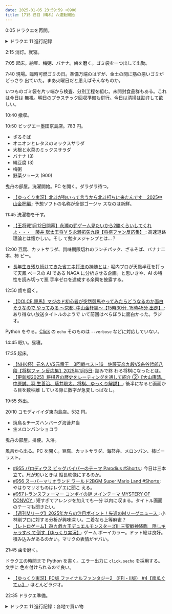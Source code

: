 ```yaml
---
date: 2025-01-05 23:59:59 +0900
title: 1715 日目（晴れ）六連勤開始
---
```


0:05 ドラクエを再開。

<details><summary>ドラクエ 11 進行記録</summary>
<p>鍛冶素材を完全収集したつもりが、抜けがあった。
まほうの樹木を二個、しんかのひせきを一個だ。これらは集めるのが容易いのですぐ対応する。</p>

<p>音量が大きいなと思ってせっていコマンドを確認すると、BGM を ドラクエ 8 にできることを百時間以上ぶりに思い出す。
試しに変えてみるとしっくりくる。</p>

<p>手持ちの鍛冶項目を完了する。せんれきを確認。レシピが二つ抜けている。
この後、アイテムコンプリート作業を開始し、その過程でレシピの一つをグロッタカジノでコイン七万枚と交換。
鍛冶項目は二件。はやぶさの剣・改とかそのへん。</p>

<p>グロッタカジノで入手可能だが、できれば別のルートから得たいものを控えておく：</p>
<ul>
  <li>ちょうネクタイ (3000)</li>
  <li>こあくまのナイフ (60000)</li>
  <li>あぶない水着 (70000)</li>
  <li>マグマの石 (80000)</li>
  <li>ひかりのタキシード (200000)</li>
  <li>ひかりのドレス (200000)</li>
  <li>きわどい水着 (150000)</li>
</ul>
</details>

2:15 消灯。就寝。

7:05 起床。納豆、梅粥、バナナ。歯を磨く。ゴミ袋を一つ出して出勤。

7:40 現場。臨時可燃ゴミの日。準備万端のはずが、金土の間に筋の悪いゴミがどっさり
出ていた。まあ火曜日だと思えばそんなものか。

いつものゴミ袋を片ッ端から検査、分別工程を組む。未開封食品群もある。これは今日は
無視。明日のプラスチック回収準備も併行。今日は清掃は勘弁して欲しい。

10:40 撤収。

10:50 ビッグエー墨田京島店。783 円。

* ざるそば
* オニオンとレタスのミックスサラダ
* 大根と水菜のミックスサラダ
* バナナ (3)
* 絹豆腐 (3)
* 梅粥
* 野菜ジュース (900)

曳舟の部屋。洗濯開始。PC を開く。ダラダラ待つ。

* [【ゆっくり実況】北斗が強いって言うから北斗打ちに来たんです　2025中山金杯編
  ](https://www.youtube.com/watch?v=5XGjaj41-sA): 予想ソフトの名称が全部ゴージャ
  スなのは新鮮。

11:45 洗濯物を干す。

* [【王将戦1月12日開幕】永瀬の罰ゲーム見たいから2勝くらいしてくれよ・・・　藤井
  聡太王将ＶＳ永瀬拓矢九段【将棋ファン反応集】
  ](https://www.youtube.com/watch?v=SgMwhcuMJAs): 高速道路理論とは懐かしい。そし
  て勉タメジャンプとは…？

12:00 豆腐、カットサラダ、賞味期限切れのランチパック、ざるそば、バナナ二本、柿
ピー。

* [長年生き残り続けてきた省エネ打法の神髄とは
  ](https://www.youtube.com/watch?v=Ab8oiPpAFj8): 堀内プロが天鳳半荘を打って天鳳
  ベースの AI である NAGA に分析させる企画。と思いきや、AI の特性を読み切って悪
  手率ゼロを達成する余興を披露する。

12:50 歯を磨く。

* [【DOLCE.競馬】マジのド初心者が突然競馬やってみたらどうなるのか面白そうなので
  やってみる ～京都, 中山金杯編～【15時30分, 15時45分 出走】
  ](https://www.youtube.com/watch?v=WkFSjkeuZnQ): あり得ない放送タイトルのようで
  いて前回はべらぼうに面白かった。ラジオ。

Python をやる。[Click] の `echo` そのものは `--verbose` などに対応していない。

14:45 眠い。昼寝。

17:35 起床。

* [【NHK杯】元名人VS元竜王　3回戦ベスト16　佐藤天彦九段VS糸谷哲郎八段【将棋ファ
  ン反応集】2025年1月5日](https://www.youtube.com/watch?v=LSWUOCuezBw): 詰みで終
  わる将棋になったとは。
* [【更新版2025】将棋界の歴史をレーティングを通して紹介 ②【大山康晴、中原誠、羽
  生善治、藤井聡太、将棋、ゆっくり解説】
  ](https://www.youtube.com/watch?v=DqgWzbixpqY): 後半になると画面から目を数秒離
  している隙に数字が急変しっぱなし。

19:55 外出。

20:10 コモディイイダ東向島店。532 円。

* 焼鳥＆チーズハンバーグ海苔弁当
* 生メロンパンショコラ

曳舟の部屋。排便。入浴。

風呂から出る。PC を開く。豆腐、カットサラダ、海苔弁、メロンパン、柿ピーラスト。

* [#955 パロディウス ビッグバイパーのテーマ Parodius #Shorts
  ](https://www.youtube.com/watch?v=yjiMTn3ce80): 今日は三本立て。尺が短いときは
  縦長映像にするのか。
* [#956 スーパーマリオランド ワールド2BGM Super Mario Land #Shorts
  ](https://www.youtube.com/watch?v=SN0Y9YT6TiM): やはりマリオものはレゲエに聞こ
  える。
* [#957トランスフォーマー コンボイの謎 メインテーマ MYSTERY OF CONVOY
  ](https://www.youtube.com/watch?v=_-6qFTHcJys): 短すぎてアレンジを加えても一分
  以内に収まる。タイトル画面のテーマも聞きたい。
* [【週刊Mリーグ】2025年からの注目ポイント！先週のMリーグニュース
  ](https://www.youtube.com/watch?v=QsFsxxMj-3Y): 小林剛プロに対する分析が興味深
  い。二着なら上等麻雀？
* [【レトロゲーム】遊☆戯☆王デュエルモンスターズIII 三聖戦神降臨　隠しキャラすべ
  て倒す【ゆっくり実況】](https://www.youtube.com/watch?v=3iE50wNGdHI): ゲーム
  ボーイカラー。ドット絵は良好。積み込みがあるのかい。マリクの表情がヤバい。

21:45 歯を磨く。

ドラクエの時間まで Python を書く。エラー出力に `click.secho` を採用する。文字に
色を付けられるので良い。

* [【ゆっくり実況】FC版 ファイナルファンタジー2 （FFI・II版） #4【南瓜ぐてぃ】
  ](https://www.youtube.com/watch?v=d5Og4ZVaqmM): ほとんどラジオ。

22:35 ドラクエ準備。

<details><summary>ドラクエ 11 進行記録：各地で買い物</summary>
<p>各地の店で買い物。高価なものはメモをしておく。ソルティコカジノで次が欲しい：</p>
<ul>
  <li>さばきの杖 (7500)</li>
  <li>こあくまネイル (7500)</li>
</ul>

<p>ナギムナー村。とうぞくのはなカウント最後の一個をタンスからゲット。保護色はやめてくれ。</p>

<p>海底王国。サメの店主から買い物をして海賊装備ゲット。</p>

<p>現在、買い物をドゥルデ郷手前まで進む。ルーラで行けるところをすべて埋めたら冒険の書をチェックか。</p>
</details>

[Click]: <https://click.palletsprojects.com/en/stable/>
